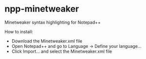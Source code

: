 npp-minetweaker
===============

Minetweaker syntax highlighting for Notepad++

How to install:
* Download the Minetweaker.xml file
* Open Notepad++ and go to Language -> Define your language...
* Click Import... and select the Minetweaker.xml file